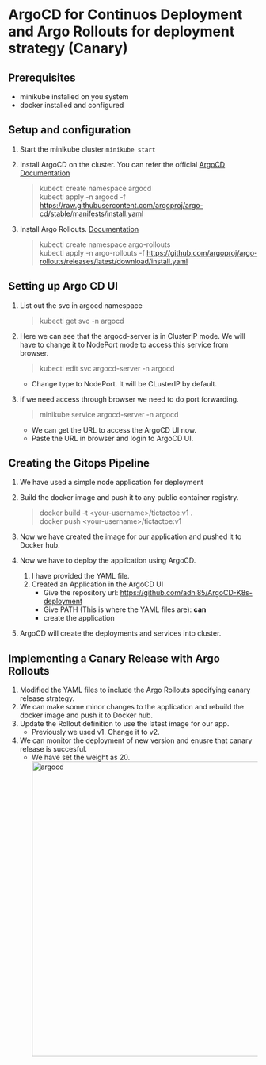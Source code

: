 # ArgoCD for Continuos Deployment and Argo Rollouts for deployment strategy (Canary)

## Prerequisites
- minikube installed on you system
- docker installed and configured

## Setup and configuration
1. Start the minikube cluster  `minikube start`
2. Install ArgoCD on the cluster. You can refer the official [ArgoCD Documentation](https://argo-cd.readthedocs.io/en/stable/)
   
      > kubectl create namespace argocd  
      > kubectl apply -n argocd -f https://raw.githubusercontent.com/argoproj/argo-cd/stable/manifests/install.yaml

3. Install Argo Rollouts. [Documentation](https://argo-rollouts.readthedocs.io/en/stable/)
      > kubectl create namespace argo-rollouts  
      > kubectl apply -n argo-rollouts -f https://github.com/argoproj/argo-rollouts/releases/latest/download/install.yaml

## Setting up Argo CD UI
1. List out the svc in argocd namespace
     > kubectl get svc -n argocd
2. Here we can see that the argocd-server is in ClusterIP mode. We will have to change it to NodePort mode to access this service from browser.
    > kubectl edit svc argocd-server -n argocd    
    - Change type to NodePort. It will be CLusterIP by default.
3. if we need access through browser we need to do port forwarding.
   
     > minikube service argocd-server -n argocd
      - We can get the URL to access the ArgoCD UI now.
      - Paste the URL in browser and login to ArgoCD UI.

## Creating the Gitops Pipeline
1. We have used a simple node application for deployment
2. Build the docker image and push it to any public container registry.

     > docker build -t \<your-username\>/tictactoe:v1 .  
     > docker push \<your-username\>/tictactoe:v1
3. Now we have created the image for our application and pushed it to Docker hub.
4. Now we have to deploy the application using ArgoCD.  
    1. I have provided the YAML file.
    2. Created an Application in the ArgoCD UI
        *  Give the repository url: https://github.com/adhi85/ArgoCD-K8s-deployment
        *  Give PATH (This is where the YAML files are):   **can**
        *  create the application
5. ArgoCD will create the deployments and services into cluster.

## Implementing a Canary Release with Argo Rollouts
1. Modified the YAML files to include the Argo Rollouts specifying canary release strategy.
2. We can make some minor changes to the application and rebuild the docker image and push it to Docker hub.
3. Update the Rollout definition to use the latest image for our app.
    - Previously we used v1. Change it to v2.
4. We can monitor the deployment of new version and enusre that canary release is succesful.
   * We have set the weight as 20.   
              <img width="595" alt="argocd" src="https://github.com/adhi85/ArgoCD-K8s-deployment/assets/72289081/f85e0fde-d193-48d9-b7a2-c3284089bccb">


   
